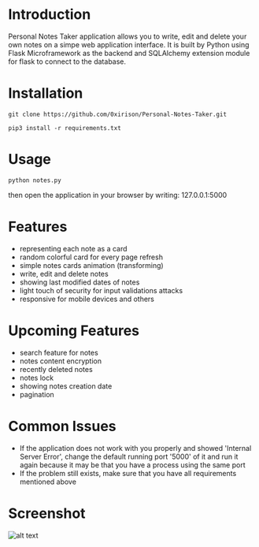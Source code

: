 # Introduction
Personal Notes Taker application allows you to write, edit and delete your own notes on a simpe web application interface. It is built by Python using Flask Microframework as the backend and SQLAlchemy extension module for flask to connect to the database.

# Installation
```
git clone https://github.com/0xirison/Personal-Notes-Taker.git
```
```
pip3 install -r requirements.txt
```

# Usage
```
python notes.py
```
then open the application in your browser by writing: 127.0.0.1:5000


# Features
- representing each note as a card
- random colorful card for every page refresh
- simple notes cards animation (transforming)
- write, edit and delete notes
- showing last modified dates of notes
- light touch of security for input validations attacks
- responsive for mobile devices and others

# Upcoming Features
- search feature for notes
- notes content encryption
- recently deleted notes
- notes lock
- showing notes creation date
- pagination

# Common Issues
- If the application does not work with you properly and showed 'Internal Server Error', change the default running port '5000' of it and run it again because it may be that you have a process using the same port
- If the problem still exists, make sure that you have all requirements mentioned above

# Screenshot
![alt text](https://i.postimg.cc/yN0nB1cQ/notes.png)

